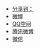 <div class="ds-share" data-thread-key="{{ page.id }}" data-title="{{ page.title }}" data-images="此处请替换为分享时显示的图片的链接地址" data-content="此处请替换为分享时显示的内容" data-url="{{ site.url }}{{ page.url | remove:'index.html' }}">
    <div class="ds-share-inline">
      <ul  class="ds-share-icons-16">
      	<li data-toggle="ds-share-icons-more"><a class="ds-more" href="javascript:void(0);">分享到：</a></li>
        <li><a class="ds-weibo" href="javascript:void(0);" data-service="weibo">微博</a></li>
        <li><a class="ds-qzone" href="javascript:void(0);" data-service="qzone">QQ空间</a></li>
        <li><a class="ds-qqt" href="javascript:void(0);" data-service="qqt">腾讯微博</a></li>
        <li><a class="ds-wechat" href="javascript:void(0);" data-service="wechat">微信</a></li>
      </ul>
      <div class="ds-share-icons-more">
      </div>
    </div>
 </div>
<div class="ds-thread" data-thread-key="{{ page.id }}" data-title="{{ page.title }}" data-url="{{ site.url }}{{ page.url | remove:'index.html' }}"></div>
</div>

<script>
var duoshuoQuery = {short_name:"jerkwin"};
	(function() {
		var ds = document.createElement('script');
		ds.type = 'text/javascript';ds.async = true;
		//ds.src = (document.location.protocol == 'https:' ? 'https:' : 'http:') + '//static.duoshuo.com/embed.js';
		ds.src='/jscss/embed.js';
		ds.charset = 'UTF-8';
		(document.getElementsByTagName('head')[0]
		 || document.getElementsByTagName('body')[0]).appendChild(ds);
	})();
</script>
